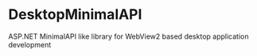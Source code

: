 # DesktopMinimalAPI
ASP.NET MinimalAPI like library for WebView2 based desktop application development
